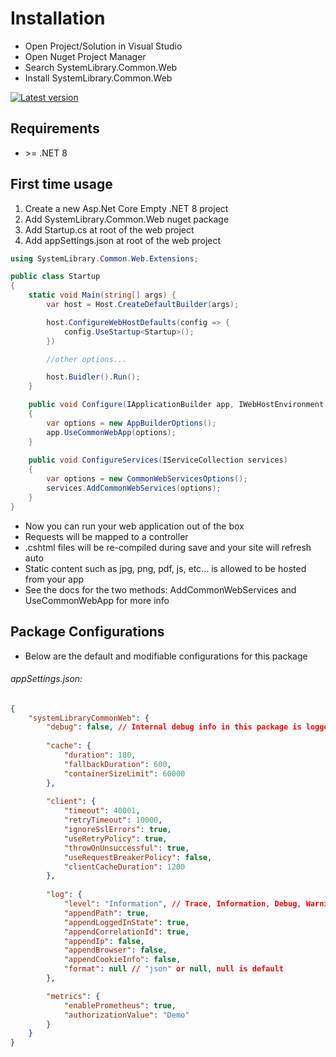 ﻿# Installation
- Open Project/Solution in Visual Studio
- Open Nuget Project Manager
- Search SystemLibrary.Common.Web
- Install SystemLibrary.Common.Web

[![Latest version](https://img.shields.io/nuget/v/SystemLibrary.Common.Web)](https://www.nuget.org/packages/SystemLibrary.Common.Web)

## Requirements
* &gt;= .NET 8

## First time usage
1. Create a new Asp.Net Core Empty .NET 8 project
2. Add SystemLibrary.Common.Web nuget package
3. Add Startup.cs at root of the web project
4. Add appSettings.json at root of the web project

```csharp 
using SystemLibrary.Common.Web.Extensions;

public class Startup 
{
	static void Main(string[] args) {
		var host = Host.CreateDefaultBuilder(args);

		host.ConfigureWebHostDefaults(config => {
			config.UseStartup<Startup>();
		})

		//other options...

		host.Buidler().Run();
	}

	public void Configure(IApplicationBuilder app, IWebHostEnvironment env)
	{
		var options = new AppBuilderOptions();
		app.UseCommonWebApp(options);
	}
	
	public void ConfigureServices(IServiceCollection services)
	{
		var options = new CommonWebServicesOptions();
		services.AddCommonWebServices(options);
	}
}
```

* Now you can run your web application out of the box
* Requests will be mapped to a controller
* .cshtml files will be re-compiled during save and your site will refresh auto 
* Static content such as jpg, png, pdf, js, etc... is allowed to be hosted from your app
* See the docs for the two methods: AddCommonWebServices and UseCommonWebApp for more info

## Package Configurations
* Below are the default and modifiable configurations for this package

###### appSettings.json:
```json  
{
	"systemLibraryCommonWeb": {
		"debug": false, // Internal debug info in this package is logged if true
		
		"cache": {
			"duration": 180,
			"fallbackDuration": 600,
			"containerSizeLimit": 60000
		},
		
		"client": {
			"timeout": 40001,
			"retryTimeout": 10000,
			"ignoreSslErrors": true,
			"useRetryPolicy": true,
			"throwOnUnsuccessful": true,
			"useRequestBreakerPolicy": false,
			"clientCacheDuration": 1200
		},
		
		"log": {
			"level": "Information", // Trace, Information, Debug, Warning, Error, None
			"appendPath": true,
			"appendLoggedInState": true,
			"appendCorrelationId": true,
			"appendIp": false,
			"appendBrowser": false,
			"appendCookieInfo": false,
			"format": null // "json" or null, null is default
		},

		"metrics": {
			"enablePrometheus": true,
			"authorizationValue": "Demo"
		}
	}
}
```  
 